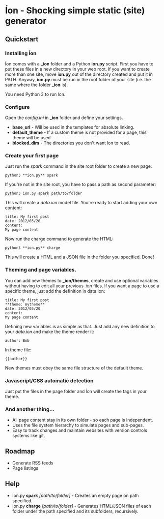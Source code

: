 
# Íon - Shocking simple static (site) generator

## Quickstart

### Installing Íon
Íon comes with a **_ion** folder and a Python **ion.py** script. First you have to put these files in a new directory in your web root. If you want to create more than one site, move **ion.py** out of the directory created and put it in PATH. Anyway, **ion.py** must be run in the root folder of your site (i.e. the same where the folder **_ion** is).

You need Python 3 to run Ion.

### Configure
Open the *config.ini* in **_ion** folder and define your settings.
* **base_url** - Will be used in the templates for absolute linking.
* **default_theme** - If a custom theme is not provided for a page, this theme will be used
* **blocked_dirs** - The directories you don't want Ion to read.

### Create your first page
Just run the *spark* command in the site root folder to create a new page:

    python3 **ion.py** spark
    
If you're not in the site root, you have to pass a path as second parameter:

    python3 ion.py spark path/to/folder

This will create a *data.ion* model file. You're ready to start adding your own content:

    title: My first post
    date: 2012/05/20
    content:
    My page content

Now run the charge command to generate the HTML:
    
    python3 **ion.py** charge

This will create a HTML and a JSON file in the folder you specified. Done!

### Theming and page variables.
You can add new themes to **_ion/themes**, create and use optional variables without having to edit all your previous *.ion* files. If you want a page to use a specific theme, just add the definition in data.ion:

    title: My first post
    **theme: mytheme**
    date: 2012/05/20
    content:
    My page content

Defining new variables is as simple as that. Just add any new definition to your *data.ion* and make the theme render it:

    author: Bob

In theme file:

    {{author}}

New themes must obey the same file structure of the default theme.

### Javascript/CSS automatic detection
Just put the files in the page folder and Íon will create the tags in your theme.

### And another thing...
* All page content stay in its own folder - so each page is independent.
* Uses the file system hierarchy to simulate pages and sub-pages.
* Easy to track changes and maintain websites with version controls systems like git.

## Roadmap
* Generate RSS feeds
* Page listings

## Help

* ion.py **spark** *[path/to/folder]* - Creates an empty page on path specified.
* ion.py **charge** *[path/to/folder]* - Generates HTML/JSON files of each folder under the path specified and its subfolders, recursively.
